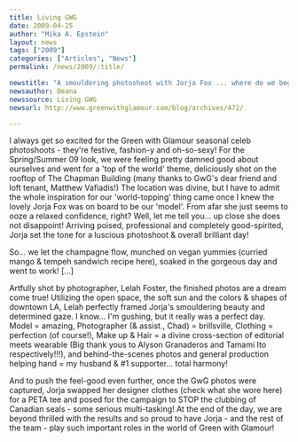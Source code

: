 ```yaml
---
title: Living GWG 
date: 2009-04-25
author: "Mika A. Epstein"
layout: news
tags: ["2009"]
categories: ["Articles", "News"]
permalink: /news/2009/:title/

newstitle: "A smouldering photoshoot with Jorja Fox ... where do we begin?  "
newsauthor: Deana  
newssource: Living GWG  
newsurl: http://www.greenwithglamour.com/blog/archives/472/  

---
```


 

I always get so excited for the Green with Glamour seasonal celeb photoshoots - they're festive, fashion-y and oh-so-sexy! For the Spring/Summer 09 look, we were feeling pretty damned good about ourselves and went for a 'top of the world' theme, deliciously shot on the rooftop of The Chapman Building (many thanks to GwG's dear friend and loft tenant, Matthew Vafiadis!) The location was divine, but I have to admit the whole inspiration for our 'world-topping' thing came once I knew the lovely Jorja Fox was on board to be our 'model'. From afar she just seems to ooze a relaxed confidence, right? Well, let me tell you... up close she does not disappoint! Arriving poised, professional and completely good-spirited, Jorja set the tone for a luscious photoshoot & overall brilliant day!

So... we let the champagne flow, munched on vegan yummies (curried mango & tempeh sandwich recipe here), soaked in the gorgeous day and went to work! [...]

Artfully shot by photographer, Lelah Foster, the finished photos are a dream come true! Utilizing the open space, the soft sun and the colors & shapes of downtown LA, Lelah perfectly framed Jorja's smouldering beauty and determined gaze. I know... I'm gushing, but it really was a perfect day. Model = amazing, Photographer (& assist., Chad) = brillsville, Clothing = perfection (of course!), Make up & Hair = a divine cross-section of editorial meets wearable (Big thank yous to Alyson Granaderos and Tamami Ito respectively!!!), and behind-the-scenes photos and general production helping hand = my husband & #1 supporter... total harmony!

And to push the feel-good even further, once the GwG photos were captured, Jorja swapped her designer clothes (check what she wore here) for a PETA tee and posed for the campaign to STOP the clubbing of Canadian seals - some serious multi-tasking! At the end of the day, we are beyond thrilled with the results and so proud to have Jorja - and the rest of the team - play such important roles in the world of Green with Glamour!

